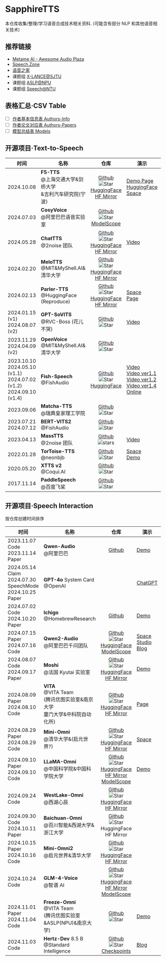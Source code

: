 # SapphireTTS

本仓库收集/整理/学习语音合成技术相关资料.
(可能含有部分 NLP 和其他语音相关技术)

## 推荐链接

- [Metame AI - Awesome Audio Plaza](https://github.com/metame-ai/awesome-audio-plaza)
- [Speech.Zone](https://speech.zone)
- [语音之家](https://www.speechhome.com)
- 课题组 [X-LANCE@SJTU](https://x-lance.sjtu.edu.cn)
- 课题组 [ASLP@NPU](http://www.npu-aslp.org)
- 课题组 [Speech@NTU](https://www.youtube.com/@HungyiLeeNTU)

## 表格汇总·CSV Table

- [ ] [作者基本信息表 Authors-Info](Authors.csv)
- [ ] [作者论文对应表 Authors-Papers](Authors-Papers.csv)
- [ ] [模型总结表 Models](Models.csv)

## 开源项目·Text-to-Speech

|时间|名称|仓库|演示|论文|
|---|---|:-:|---|---|
|2024.10.08|**F5-TTS**<br>@上海交通大学&剑桥大学<br>&吉利汽车研究院(宁波)|[Github](https://github.com/SWivid/F5-TTS)<br>![Star](https://img.shields.io/github/stars/SWivid/F5-TTS?style=social)<br>[HuggingFace](https://huggingface.co/SWivid/F5-TTS)<br>[HF Mirror](https://hf-mirror.com/SWivid/F5-TTS)|[Demo Page](https://swivid.github.io/F5-TTS/)<br>[HuggingFace Space](https://huggingface.co/spaces/mrfakename/E2-F5-TTS)|[ArXiv](https://arxiv.org/abs/2410.06885)<br>[PaperNote](Models/Diffusion/2024.10.09_F5-TTS.md)<br>[CodeReview](OpenSource/Official/2024.10.08_F5-TTS/Main.md)|
|2024.07.03|**CosyVoice**<br>@阿里巴巴语音实验室|[Github](https://github.com/FunAudioLLM/CosyVoice)<br>![Star](https://img.shields.io/github/stars/FunAudioLLM/CosyVoice?style=social)<br>[ModelScope](https://www.modelscope.cn/studios/iic/CosyVoice-300M)||[ArXiv](https://arxiv.org/abs/2407.05407)<br>[PaperNote](Models/SpeechLM/2024.07.07_CosyVoice.md)|
|2024.05.28|**ChatTTS**<br>@2noise 团队|[Github](https://github.com/2noise/ChatTTS)<br>![Star](https://img.shields.io/github/stars/2noise/ChatTTS?style=social)<br>[HuggingFace](https://huggingface.co/2Noise/ChatTTS)<br>[HF Mirror](https://hf-mirrors.com/2Noise/ChatTTS)|[Video](https://www.bilibili.com/video/BV1zn4y1o7iV)|||
|2024.02.20|**MeloTTS**<br>@MIT&MyShell.AI&清华大学|[Github](https://github.com/myshell-ai/MeloTTS/)<br>![Star](https://img.shields.io/github/stars/myshell-ai/MeloTTS)<br>[HuggingFace](https://huggingface.co/myshell-ai)<br>[HF Mirror](https://hf-mirror.com/myshell-ai)|||
|2024.02.13|**Parler-TTS**<br>@HuggingFace (Reproduce)|[Github](https://github.com/huggingface/parler-tts/)<br>![Star](https://img.shields.io/github/stars/huggingface/parler-tts)<br>[HuggingFace](https://huggingface.co/parler-tts/)<br>[HF Mirror](https://hf-mirror.com/parler-tts/)|[Space](https://huggingface.co/spaces/parler-tts/parler_tts)<br>[Page](https://www.text-description-to-speech.com)|[ArXiv](https://arxiv.org/abs/2402.01912)|
|2024.01.15 (v1)<br>2024.08.07 (v2)|**GPT-SoVITS**<br>@RVC-Boss (花儿不哭)|[Github](https://github.com/RVC-Boss/GPT-SoVITS)<br>![Star](https://img.shields.io/github/stars/RVC-Boss/GPT-SoVITS?style=social)|[Video](https://www.bilibili.com/video/BV12g4y1m7Uw/)|
|2023.11.29<br>2024.04.09 (v2)|**OpenVoice**<br>@MIT&MyShell.AI&清华大学|[Github](https://github.com/myshell-ai/OpenVoice)<br>![Star](https://img.shields.io/github/stars/myshell-ai/openvoice.svg?style=social&label=Star)||[ArXiv](https://arxiv.org/abs/2312.01479)|
|2023.10.10<br>2024.05.10 (v1.1)<br>2024.07.02 (v1.2)<br>2024.09.10 (v1.4)|**Fish-Speech**<br>@FishAudio |[Github](https://github.com/fishaudio/fish-speech)<br>![Star](https://img.shields.io/github/stars/fishaudio/fish-speech?style=social)<br>[HuggingFace](https://huggingface.co/fishaudio/fish-speech-1)|[Video](https://www.bilibili.com/video/BV1mQ4y1E7qD/) <br>[Video ver1.1](https://www.bilibili.com/video/BV1zJ4m1K7cj/)<br>[Video ver1.2](https://www.bilibili.com/video/BV1wz421B71D/)<br>[Video ver1.4](https://www.bilibili.com/video/BV1pu46eVEk7)<br>[Online](https://fs.firefly.matce.cn)|
|2023.09.06|**Matcha-TTS**<br>@瑞典皇家理工学院|[Github](https://github.com/shivammehta25/Matcha-TTS)<br>![Star](https://img.shields.io/github/stars/shivammehta25/Matcha-TTS?style=social) | | [ArXiv](https://arxiv.org/abs/2309.03199)<br>[PaperNote](Models/Diffusion/2023.09.06_Matcha-TTS.md) |
|2023.07.21<br>2024.07.12|**BERT-VITS2**<br>@FishAudio|[Github](https://github.com/fishaudio/Bert-VITS2)<br>![Star](https://img.shields.io/github/stars/fishaudio/Bert-VITS2?style=social)||
|2023.04.13|**MassTTS**<br>@2noise 团队|[Github](https://github.com/anyvoiceai/MassTTS)<br>![stars](https://img.shields.io/github/stars/anyvoiceai/MassTTS?style=social)|[Video](https://www.bilibili.com/video/BV1w24y1c7z9)|
|2022.01.28|**TorToise-TTS**<br>@neonbjb|[Github](https://github.com/neonbjb/tortoise-tts)<br>![Star](https://img.shields.io/github/stars/neonbjb/tortoise-tts?style=social)<br>|[Space](https://huggingface.co/spaces/Manmay/tortoise-tts)<br>[Demo](http://nonint.com/static/tortoise_v2_examples.html)|[ArXiv](https://arxiv.org/abs/2305.07243)<br>[PaperNote](Models/Diffusion/2023.05.12_TorToise-TTS.md)|
|2020.05.20|**XTTS v2**<br>@Coqui.AI|[Github](https://github.com/coqui-ai/TTS)<br>![Star](https://img.shields.io/github/stars/coqui-ai/TTS?style=social) ||[ArXiv](https://arxiv.org/abs/2406.04904)<br>[PaperNote](Models/SpeechLM/2024.06.07_XTTS.md)|
|2017.11.14|**PaddleSpeech**<br>@百度飞桨|[Github](https://github.com/PaddlePaddle/PaddleSpeech)<br>![Star](https://img.shields.io/github/stars/PaddlePaddle/PaddleSpeech?style=social)|

## 开源项目·Speech Interaction

按仓库创建时间排序

|时间|名称|仓库|演示|论文|
|---|---|:-:|---|---|
|2023.11.07 Code<br>2023.11.14 Paper|**Qwen-Audio**<br>@阿里巴巴|[Github](https://github.com/QwenLM/Qwen-Audio)|[Demo](https://qwen-audio.github.io/Qwen-Audio/)|[ArXiv](https://arxiv.org/abs/2311.07919)|
|2024.05.14 Claim<br>2024.07.30 SpeechMode<br>2024.10.25 Paper|**GPT-4o** System Card<br>@OpenAI||[ChatGPT](https://chatgpt.com/)|[ArXiv](https://arxiv.org/abs/2410.21276)|
|2024.07.02 Code<br>2024.10.20 Paper|**Ichigo**<br>@HomebrewResearch|[Github](https://github.com/homebrewltd/ichigo)|[Demo](https://ichigo.homebrew.ltd)|[ArXiv](https://arxiv.org/abs/2410.15316)|
|2024.07.15 Paper<br>2024.07.16 Code|**Qwen2-Audio**<br>@阿里巴巴千问团队|[Github](https://github.com/QwenLM/Qwen2-Audio/)<br>![Star](https://img.shields.io/github/stars/QwenLM/Qwen2-Audio?style=social)<br>[HuggingFace](https://huggingface.co/Qwen/)<br>[ModelScope](https://modelscope.cn/models/qwen/)|[Space](https://modelscope.cn/studios/qwen/Qwen2-Audio-Instruct-Demo)<br>[Studio](https://modelscope.cn/studios/qwen/Qwen2-Audio-Instruct-Demo)<br>[Blog](https://qwenlm.github.io/blog/qwen2-audio)|[ArXiv](https://arxiv.org/abs/2407.10759)|
|2024.08.07 Code<br>2024.09.17 Paper|**Moshi**<br>@法国 Kyutai 实验室|[Github](https://github.com/kyutai-labs/moshi)<br>![Star](https://img.shields.io/github/stars/kyutai-labs/moshi)<br>[HuggingFace](https://huggingface.co/kyutai)<br>[HF Mirror](https://hf-mirror.com/kyutai)|[Demo](https://moshi.chat/)|[ArXiv](https://arxiv.org/abs/2410.00037)|
|2024.08.09 Paper<br>2024.08.10 Code|**VITA**<br>@VITA Team<br>(腾讯优图实验室&南京大学<br>厦门大学&中科院自动化所)|[Github](https://github.com/VITA-MLLM/VITA)<br>![Star](https://img.shields.io/github/stars/VITA-MLLM/VITA)<br>[HuggingFace](https://huggingface.co/spaces/VITA-MLLM)<br>[HF Mirror](https://hf-mirror.com/VITA-MLLM)|[Page](https://vita-home.github.io/)|[ArXiv](https://arxiv.org/abs/2408.05211)|
|2024.08.29 Paper<br>2024.08.29 Code|**Mini-Omni**<br>@清华大学&(启元世界?)|[Github](https://github.com/gpt-omni/mini-omni)<br>![Star](https://img.shields.io/github/stars/gpt-omni/mini-omni)<br>[HuggingFace](https://huggingface.co/gpt-omni/mini-omni)<br>[HF Mirror](https://hf-mirror.com/gpt-omni/mini-omni)|[Space](https://huggingface.co/spaces/gradio/omni-mini)|[ArXiv](https://arxiv.org/abs/2408.16725)|
|2024.09.10 Paper<br>2024.09.10 Code|**LLaMA-Omni**<br>@中国科学院&中国科学院大学|[Github](https://github.com/ictnlp/LLaMA-Omni)<br>![Star](https://img.shields.io/github/stars/ictnlp/LLaMA-Omni?style=social)<br>[HuggingFace](https://huggingface.co/ICTNLP/Llama-3.1-8B-Omni)<br>[HF Mirror](https://hf-mirror.com/ICTNLP/Llama-3.1-8B-Omni)<br>[ModelScope](https://modelscope.cn/models/ICTNLP/Llama-3.1-8B-Omni)|[Demo](https://replicate.com/ictnlp/llama-omni)|[ArXiv](https://arxiv.org/abs/2409.06666)|
|2024.09.24 Code|**WestLake-Omni**<br>@西湖心辰|[Github](https://github.com/xinchen-ai/Westlake-Omni)<br>![Star](https://img.shields.io/github/stars/xinchen-ai/Westlake-Omni)<br>[HuggingFace](https://huggingface.co/xinchen-ai/Westlake-Omni)<br>[HF Mirror](https://hf-mirror.com/xinchen-ai/Westlake-Omni)||ArXiv|
|2024.09.30 Code<br>2024.10.11 Paper|**Baichuan-Omni**<br>@百川智能&西湖大学&浙江大学|[Github](https://github.com/westlake-baichuan-mllm/bc-omni)<br>![Star](https://img.shields.io/github/stars/westlake-baichuan-mllm/bc-omni)<br>HuggingFace<br>HF Mirror||[ArXiv](https://arxiv.org/abs/2410.08565)|
|2024.10.15 Paper<br>2024.10.16 Code|**Mini-Omni2**<br>@启元世界&清华大学|[Github](https://github.com/gpt-omni/mini-omni2)<br>![Star](https://img.shields.io/github/stars/gpt-omni/mini-omni2)<br>[HuggingFace](https://huggingface.co/gpt-omni/mini-omni2)<br>[HF Mirror](https://hf-mirror.com/gpt-omni/mini-omni2)||[ArXiv](https://arxiv.org/abs/2410.11190)|
|2024.10.24 Code|**GLM-4-Voice**<br>@智谱 AI|[Github](https://github.com/THUDM/GLM-4-Voice)<br>![Star](https://img.shields.io/github/stars/THUDM/GLM-4-Voice)<br>[HuggingFace](https://huggingface.co/THUDM)<br>[HF Mirror](https://hf-mirror.com/THUDM)<br>[ModelScope](https://modelscope.cn/models/ZhipuAI/)||ArXiv|
|2024.11.01 Paper<br>2024.11.04 Code|**Freeze-Omni**<br>@VITA Team<br>(腾讯优图实验室&ASLP(NPU)&南京大学)|[Github](https://github.com/VITA-MLLM/Freeze-Omni)<br>![Star](https://img.shields.io/github/stars/VITA-MLLM/Freeze-Omni) | [Demo](https://freeze-omni.github.io) | [ArXiv](https://arxiv.org/abs/2411.00774) |
|2024.11.03 Code|**Hertz-Dev** 8.5 B<br>@Standard Intelligence|[Github](https://github.com/Standard-Intelligence/hertz-dev)<br>![Star](https://img.shields.io/github/stars/Standard-Intelligence/hertz-dev?style=social)<br>[Checkpoints](https://ckpt.si.inc/hertz-dev/index.txt)|[Blog](https://si.inc/hertz-dev/)|